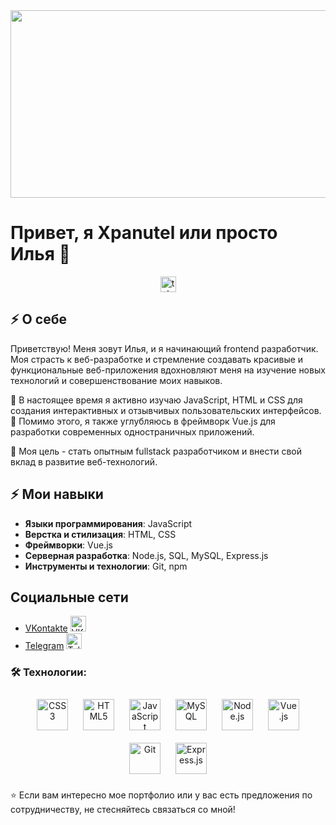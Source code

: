 <div align="center">
  <img height="300" width="600" src="https://user-images.githubusercontent.com/74038190/225813708-98b745f2-7d22-48cf-9150-083f1b00d6c9.gif"  />
</div>

# Привет, я Xpanutel или просто Илья 👋

<div align="center">
  <a href="https://t.me/xpanitej" target="_blank">
    <img src="https://img.shields.io/static/v1?message=Telegram&logo=telegram&label=&color=2CA5E0&logoColor=white&labelColor=&style=for-the-badge" height="25" alt="telegram logo"  />
  </a>
</div>

## ⚡ О себе
Приветствую! Меня зовут Илья, и я начинающий frontend разработчик. 
Моя страсть к веб-разработке и стремление создавать красивые и функциональные веб-приложения вдохновляют меня на изучение новых технологий и совершенствование моих навыков.

🌱 В настоящее время я активно изучаю JavaScript, HTML и CSS для создания интерактивных и отзывчивых пользовательских интерфейсов. 
🌱 Помимо этого, я также углубляюсь в фреймворк Vue.js для разработки современных одностраничных приложений.

🚀 Моя цель - стать опытным fullstack разработчиком и внести свой вклад в развитие веб-технологий.

## ⚡ Мои навыки
- **Языки программирования**: JavaScript
- **Верстка и стилизация**: HTML, CSS
- **Фреймворки**: Vue.js
- **Серверная разработка**: Node.js, SQL, MySQL, Express.js
- **Инструменты и технологии**: Git, npm

## Социальные сети
- [VKontakte](https://vk.com/ilyushka.polyanskiy) <img src="https://img.shields.io/static/v1?message=VK&logo=vk&label=&color=4A76A8&logoColor=white&labelColor=&style=for-the-badge" height="25" alt="VK logo"  />
- [Telegram](https://t.me/xpanitej) <img src="https://img.shields.io/static/v1?message=Telegram&logo=telegram&label=&color=2CA5E0&logoColor=white&labelColor=&style=for-the-badge" height="25" alt="Telegram logo"  />

<h3 align="left">🛠 Технологии:</h3>
<div align="center">  
<a href="https://www.w3schools.com/css/" target="_blank"><img style="margin: 10px" src="https://profilinator.rishav.dev/skills-assets/css3-original-wordmark.svg" alt="CSS3" height="50" /></a>  
<a href="https://en.wikipedia.org/wiki/HTML5" target="_blank"><img style="margin: 10px" src="https://profilinator.rishav.dev/skills-assets/html5-original-wordmark.svg" alt="HTML5" height="50" /></a>  
<a href="https://www.javascript.com/" target="_blank"><img style="margin: 10px" src="https://profilinator.rishav.dev/skills-assets/javascript-original.svg" alt="JavaScript" height="50" /></a>  
<a href="https://www.mysql.com/" target="_blank"><img style="margin: 10px" src="https://profilinator.rishav.dev/skills-assets/mysql-original-wordmark.svg" alt="MySQL" height="50" /></a>  
<a href="https://nodejs.org/" target="_blank"><img style="margin: 10px" src="https://profilinator.rishav.dev/skills-assets/nodejs-original-wordmark.svg" alt="Node.js" height="50" /></a>  
<a href="https://vuejs.org/" target="_blank"><img style="margin: 10px" src="https://profilinator.rishav.dev/skills-assets/vuejs-original-wordmark.svg" alt="Vue.js" height="50" /></a>  
<a href="https://github.com/" target="_blank"><img style="margin: 10px" src="https://profilinator.rishav.dev/skills-assets/git-scm-icon.svg" alt="Git" height="50" /></a>  
<a href="https://expressjs.com/" target="_blank"><img style="margin: 10px" src="https://profilinator.rishav.dev/skills-assets/express-original-wordmark.svg" alt="Express.js" height="50" /></a> 
</div>


⭐️ Если вам интересно мое портфолио или у вас есть предложения по сотрудничеству, не стесняйтесь связаться со мной!
